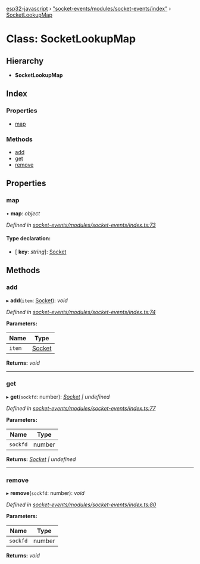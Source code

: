 [esp32-javascript](../README.md) › ["socket-events/modules/socket-events/index"](../modules/_socket_events_modules_socket_events_index_.md) › [SocketLookupMap](_socket_events_modules_socket_events_index_.socketlookupmap.md)

# Class: SocketLookupMap

## Hierarchy

* **SocketLookupMap**

## Index

### Properties

* [map](_socket_events_modules_socket_events_index_.socketlookupmap.md#map)

### Methods

* [add](_socket_events_modules_socket_events_index_.socketlookupmap.md#add)
* [get](_socket_events_modules_socket_events_index_.socketlookupmap.md#get)
* [remove](_socket_events_modules_socket_events_index_.socketlookupmap.md#remove)

## Properties

###  map

• **map**: *object*

*Defined in [socket-events/modules/socket-events/index.ts:73](https://github.com/marcelkottmann/esp32-javascript/blob/22ffb3d/components/socket-events/modules/socket-events/index.ts#L73)*

#### Type declaration:

* \[ **key**: *string*\]: [Socket](_socket_events_modules_socket_events_index_.socket.md)

## Methods

###  add

▸ **add**(`item`: [Socket](_socket_events_modules_socket_events_index_.socket.md)): *void*

*Defined in [socket-events/modules/socket-events/index.ts:74](https://github.com/marcelkottmann/esp32-javascript/blob/22ffb3d/components/socket-events/modules/socket-events/index.ts#L74)*

**Parameters:**

Name | Type |
------ | ------ |
`item` | [Socket](_socket_events_modules_socket_events_index_.socket.md) |

**Returns:** *void*

___

###  get

▸ **get**(`sockfd`: number): *[Socket](_socket_events_modules_socket_events_index_.socket.md) | undefined*

*Defined in [socket-events/modules/socket-events/index.ts:77](https://github.com/marcelkottmann/esp32-javascript/blob/22ffb3d/components/socket-events/modules/socket-events/index.ts#L77)*

**Parameters:**

Name | Type |
------ | ------ |
`sockfd` | number |

**Returns:** *[Socket](_socket_events_modules_socket_events_index_.socket.md) | undefined*

___

###  remove

▸ **remove**(`sockfd`: number): *void*

*Defined in [socket-events/modules/socket-events/index.ts:80](https://github.com/marcelkottmann/esp32-javascript/blob/22ffb3d/components/socket-events/modules/socket-events/index.ts#L80)*

**Parameters:**

Name | Type |
------ | ------ |
`sockfd` | number |

**Returns:** *void*
